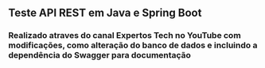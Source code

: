 <h2>Teste API REST em Java e Spring Boot</h2>
<h3>Realizado atraves do canal Expertos Tech no YouTube com modificações, como alteração do banco de dados e incluindo a dependência do Swagger para documentação</h3>